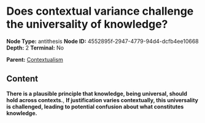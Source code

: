# Does contextual variance challenge the universality of knowledge?

**Node Type:** antithesis
**Node ID:** 4552895f-2947-4779-94d4-dcfb4ee10668
**Depth:** 2
**Terminal:** No

**Parent:** [Contextualism](contextualism.md)

## Content

**There is a plausible principle that knowledge, being universal, should hold across contexts.**, **If justification varies contextually, this universality is challenged, leading to potential confusion about what constitutes knowledge.**
